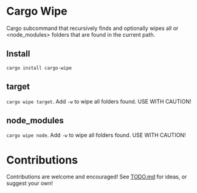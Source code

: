 # Cargo Wipe
Cargo subcommand that recursively finds and optionally wipes all <target> or <node_modules> folders that are found in the current path.

## Install
`cargo install cargo-wipe`

## target
`cargo wipe target`. Add `-w` to wipe all folders found. USE WITH CAUTION!

## node_modules
`cargo wipe node`. Add `-w` to wipe all folders found. USE WITH CAUTION!

# Contributions
Contributions are welcome and encouraged! See [TODO.md](TODO.md) for ideas, or suggest your own!
